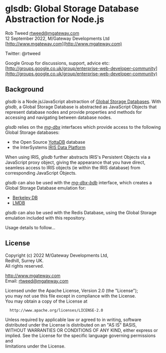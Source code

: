 # glsdb: Global Storage Database Abstraction for Node.js
 
Rob Tweed <rtweed@mgateway.com>  
12 September 2022, M/Gateway Developments Ltd [http://www.mgateway.com](http://www.mgateway.com)  

Twitter: @rtweed

Google Group for discussions, support, advice etc: [http://groups.google.co.uk/group/enterprise-web-developer-community](http://groups.google.co.uk/group/enterprise-web-developer-community)


## Background

*glsdb* is a Node.js/JavaScript abstraction of [Global Storage Databases](https://github.com/robtweed/global_storage).
With *glsdb*, a Global Storage Database is abstracted as JavaScript Objects that represent database nodes and provide properties and methods for accessing and navigating between database nodes.

*glsdb* relies on the [*mg-dbx*](https://github.com/chrisemunt/mg-dbx) interfaces which provide access to the following Global Storage databases:

- the Open Source [YottaDB](https://yottadb.com) database
- the InterSystems [IRIS Data Platform](https://www.intersystems.com/data-platform/)

When using IRIS, *glsdb* further abstracts IRIS's Persistent Objects via a JavaScript proxy object, giving the appearance that you have direct, seamless access to IRIS objects (ie within the IRIS database) from corresponding JavaScript Objects.


*glsdb* can also be used with the [*mg-dbx-bdb*]() interface, which creates a Global Storage Database emulation for:

- [Berkeley DB](https://www.oracle.com/uk/database/technologies/related/berkeleydb.html)
- [LMDB](http://www.lmdb.tech/doc/)

*glsdb* can also be used with the Redis Database, using the Global Storage emulation included with this repository.

Usage details to follow...



## License

 Copyright (c) 2022 M/Gateway Developments Ltd,                           
 Redhill, Surrey UK.                                                      
 All rights reserved.                                                     
                                                                           
  http://www.mgateway.com                                                  
  Email: rtweed@mgateway.com                                               
                                                                           
                                                                           
  Licensed under the Apache License, Version 2.0 (the "License");          
  you may not use this file except in compliance with the License.         
  You may obtain a copy of the License at                                  
                                                                           
      http://www.apache.org/licenses/LICENSE-2.0                           
                                                                           
  Unless required by applicable law or agreed to in writing, software      
  distributed under the License is distributed on an "AS IS" BASIS,        
  WITHOUT WARRANTIES OR CONDITIONS OF ANY KIND, either express or implied. 
  See the License for the specific language governing permissions and      
   limitations under the License.      
